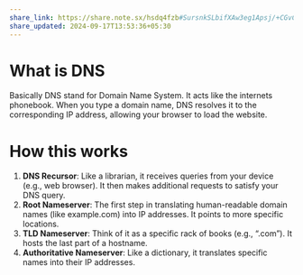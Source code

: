 ```yaml
---
share_link: https://share.note.sx/hsdq4fzb#SursnkSLbifXAw3eg1Apsj/+CGvCxwzCwYm9vNH8qIU
share_updated: 2024-09-17T13:53:36+05:30
---
```

# What is DNS
Basically DNS stand for Domain Name System. It acts like the internets phonebook. 
When you type a domain name, DNS resolves it to the corresponding IP address, allowing your browser to load the website.

# How this works
1. **DNS Recursor**: Like a librarian, it receives queries from your device (e.g., web browser). It then makes additional requests to satisfy your DNS query.
2. **Root Nameserver**: The first step in translating human-readable domain names (like example.com) into IP addresses. It points to more specific locations.
3. **TLD Nameserver**: Think of it as a specific rack of books (e.g., “.com”). It hosts the last part of a hostname.
4. **Authoritative Nameserver**: Like a dictionary, it translates specific names into their IP addresses.